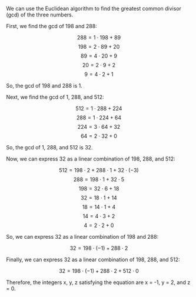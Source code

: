  We can use the Euclidean algorithm to find the greatest common divisor (gcd) of the three numbers.

First, we find the gcd of 198 and 288:

$$288 = 1 \cdot 198 + 89$$
$$198 = 2 \cdot 89 + 20$$
$$89 = 4 \cdot 20 + 9$$
$$20 = 2 \cdot 9 + 2$$
$$9 = 4 \cdot 2 + 1$$

So, the gcd of 198 and 288 is 1.

Next, we find the gcd of 1, 288, and 512:

$$512 = 1 \cdot 288 + 224$$
$$288 = 1 \cdot 224 + 64$$
$$224 = 3 \cdot 64 + 32$$
$$64 = 2 \cdot 32 + 0$$

So, the gcd of 1, 288, and 512 is 32.

Now, we can express 32 as a linear combination of 198, 288, and 512:

$$512 = 198 \cdot 2 + 288 \cdot 1 + 32 \cdot (-3)$$
$$288 = 198 \cdot 1 + 32 \cdot 5$$
$$198 = 32 \cdot 6 + 18$$
$$32 = 18 \cdot 1 + 14$$
$$18 = 14 \cdot 1 + 4$$
$$14 = 4 \cdot 3 + 2$$
$$4 = 2 \cdot 2 + 0$$

So, we can express 32 as a linear combination of 198 and 288:

$$32 = 198 \cdot (-1) + 288 \cdot 2$$

Finally, we can express 32 as a linear combination of 198, 288, and 512:

$$32 = 198 \cdot (-1) + 288 \cdot 2 + 512 \cdot 0$$

Therefore, the integers x, y, z satisfying the equation are x = -1, y = 2, and z = 0.